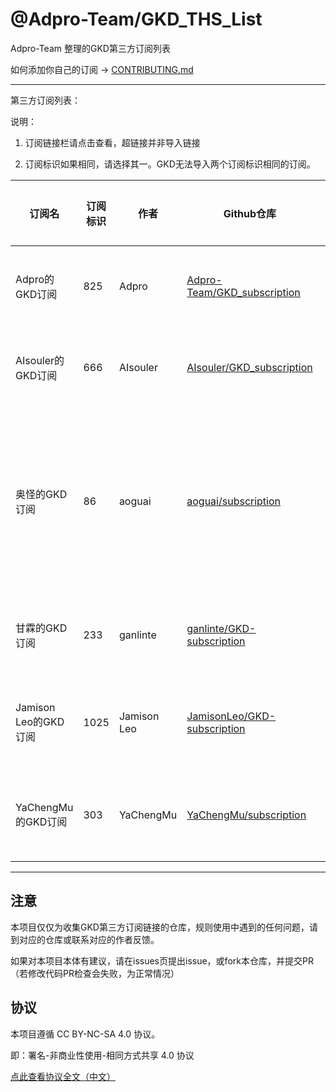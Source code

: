 # @Adpro-Team/GKD_THS_List

Adpro-Team 整理的GKD第三方订阅列表

如何添加你自己的订阅 -> [CONTRIBUTING.md](./CONTRIBUTING.md)

---

第三方订阅列表：

说明：

1. 订阅链接栏请点击查看，超链接并非导入链接

2. 订阅标识如果相同，请选择其一。GKD无法导入两个订阅标识相同的订阅。

|订阅名|订阅标识|作者|Github仓库|订阅链接|维护状态|
|-----|------|----|---------|-------|------|
|Adpro的GKD订阅|825|Adpro|[Adpro-Team/GKD_subscription](https://github.com/Adpro-Team/GKD_subscription/tree/main)|<ul><li>[Adpro的GKD订阅-订阅链接1](https://github.com/Adpro-Team/GKD_THS_List/blob/main/importUrlsList.md#Adpro的GKD订阅-订阅链接1)</li><br></ul>|仍在维护||AIsouler的GKD订阅|666|AIsouler|[AIsouler/GKD_subscription](https://github.com/AIsouler/GKD_subscription/tree/main)|<ul><li>[AIsouler的GKD订阅-订阅链接1](https://github.com/Adpro-Team/GKD_THS_List/blob/main/importUrlsList.md#AIsouler的GKD订阅-订阅链接1)</li><br></ul>|仍在维护||奥怪的GKD订阅|86|aoguai|[aoguai/subscription](https://github.com/aoguai/subscription/tree/custom)|<ul><li>[Github源](https://github.com/Adpro-Team/GKD_THS_List/blob/main/importUrlsList.md#Github源)</li><br><li>[npmmirror源](https://github.com/Adpro-Team/GKD_THS_List/blob/main/importUrlsList.md#npmmirror源)</li><br><li>[gitmirror源](https://github.com/Adpro-Team/GKD_THS_List/blob/main/importUrlsList.md#gitmirror源)</li><br><li>[Cloudflare源](https://github.com/Adpro-Team/GKD_THS_List/blob/main/importUrlsList.md#Cloudflare源)</li><br><li>[jsDelivr源](https://github.com/Adpro-Team/GKD_THS_List/blob/main/importUrlsList.md#jsDelivr源)</li><br></ul>|仍在维护||甘霖的GKD订阅|233|ganlinte|[ganlinte/GKD-subscription](https://github.com/ganlinte/GKD-subscription/tree/main)|<ul><li>[甘霖的GKD订阅-订阅链接1](https://github.com/Adpro-Team/GKD_THS_List/blob/main/importUrlsList.md#甘霖的GKD订阅-订阅链接1)</li><br></ul>|仍在维护||Jamison Leo的GKD订阅|1025|Jamison Leo|[JamisonLeo/GKD-subscription](https://github.com/JamisonLeo/GKD-subscription/tree/main)|<ul><li>[Jamison Leo的GKD订阅-订阅链接1](https://github.com/Adpro-Team/GKD_THS_List/blob/main/importUrlsList.md#Jamison-Leo的GKD订阅-订阅链接1)</li><br></ul>|仍在维护||YaChengMu的GKD订阅|303|YaChengMu|[YaChengMu/subscription](https://github.com/YaChengMu/subscription/tree/main)|<ul><li>[YaChengMu的GKD订阅-订阅链接1](https://github.com/Adpro-Team/GKD_THS_List/blob/main/importUrlsList.md#YaChengMu的GKD订阅-订阅链接1)</li><br></ul>|仍在维护|

---

## 注意

本项目仅仅为收集GKD第三方订阅链接的仓库，规则使用中遇到的任何问题，请到对应的仓库或联系对应的作者反馈。

如果对本项目本体有建议，请在issues页提出issue，或fork本仓库，并提交PR（若修改代码PR检查会失败，为正常情况）

## 协议

本项目遵循 CC BY-NC-SA 4.0 协议。

即：署名-非商业性使用-相同方式共享 4.0 协议

[点此查看协议全文（中文）](https://creativecommons.org/licenses/by-nc-sa/4.0/legalcode.zh-hans)
